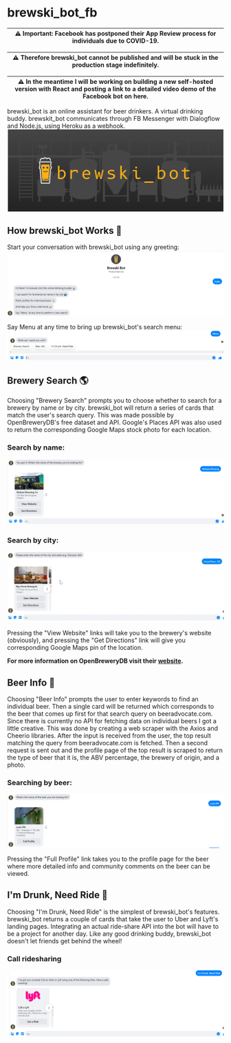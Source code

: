 # brewski_bot_fb
| ⚠ **Important**: Facebook has postponed their App Review process for individuals due to COVID-19. |
| --- |

| ⚠ Therefore brewski_bot cannot be published and will be stuck in the production stage indefinitely. |
| --- |

| ⚠ In the meantime I will be working on building a new self-hosted version with React and posting a link to a detailed video demo of the Facebook bot on here. |
| --- |

brewski_bot is an online assistant for beer drinkers. A virtual drinking buddy. brewskit_bot communicates through FB Messenger with Dialogflow and Node.js, using Heroku as a webhook.
![Cover image](./public/assets/readme_files/cover.png)

## How brewski_bot Works 🤖
Start your conversation with brewski_bot using any greeting:
![Welcome message](./public/assets/readme_files/welcome.png)

Say Menu at any time to bring up brewski_bot's search menu:
![Menu](./public/assets/readme_files/menu.png)

## Brewery Search 🌎
Choosing "Brewery Search" prompts you to choose whether to search for a brewery by name or by city. brewski_bot will return a series of cards that match the user's search query. This was made possible by OpenBreweryDB's free dataset and API. Google's Places API was also used to return the corresponding Google Maps stock photo for each location.

### Search by name:
![Name search](./public/assets/readme_files/by_name.png)

### Search by city:
![City search](./public/assets/readme_files/by_city.gif)

Pressing the "View Website" links will take you to the brewery's website (obviously), and pressing the "Get Directions" link will give you corresponding Google Maps pin of the location. 

<b>For more information on OpenBreweryDB visit their [website](https://www.openbrewerydb.org/).</b>

## Beer Info 🍺
Choosing "Beer Info" prompts the user to enter keywords to find an individual beer. Then a single card will be returned which corresponds to the beer that comes up first for that search query on beeradvocate.com. Since there is currently no API for fetching data on individual beers I got a little creative. This was done by creating a web scraper with the Axios and Cheerio libraries. After the input is received from the user, the top result matching the query from beeradvocate.com is fetched. Then a second request is sent out and the profile page of the top result is scraped to return the type of beer that it is, the ABV percentage, the brewery of origin, and a photo.

### Searching by beer:
![Beer info](./public/assets/readme_files/beer_info.png)

Pressing the "Full Profile" link takes you to the profile page for the beer where more detailed info and community comments on the beer can be viewed.

## I'm Drunk, Need Ride 🚕
Choosing "I'm Drunk, Need Ride" is the simplest of brewski_bot's features. brewski_bot returns a couple of cards that take the user to Uber and Lyft's landing pages. Integrating an actual ride-share API into the bot will have to be a project for another day. Like any good drinking buddy, brewski_bot doesn't let friends get behind the wheel!

### Call ridesharing
![Drunk](./public/assets/readme_files/drunk.png)
